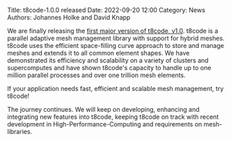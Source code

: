 Title: t8code-1.0.0 released
Date: 2022-09-20 12:00
Category: News
Authors: Johannes Holke and David Knapp


We are finally releasing the <a href="https://github.com/DLR-AMR/t8code">first major version of t8code, v1.0</a>. t8code is a parallel adaptive mesh management library with support for hybrid meshes.
t8code uses the efficient space-filling curve approach to store and manage meshes and extends it to all common element shapes.
We have demonstrated its efficiency and scalability on a variety of clusters and supercomputes and have shown t8code's capacity to handle up to one million parallel processes and over one trillion mesh elements.

If your application needs fast, efficient and scalable mesh management, try t8code!

The journey continues. We will keep on developing, enhancing and integrating new features into t8code, keeping t8code on track with recent development in High-Performance-Computing and requirements on mesh-libraries.
